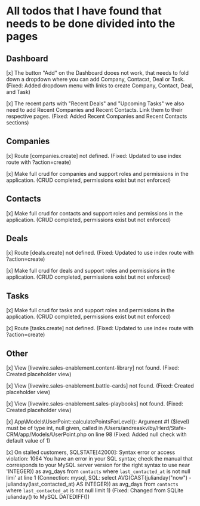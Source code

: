 # All todos that I have found that needs to be done divided into the pages

## Dashboard

[x] The button "Add" on the Dashboard dooes not work, that needs to fold down a dropdown where you can add Company, Contacxt, Deal or Task. (Fixed: Added dropdown menu with links to create Company, Contact, Deal, and Task)

[x] The recent parts with "Recent Deals" and "Upcoming Tasks" we also need to add Recent Companies and Recent Contacts. Link them to their respective pages. (Fixed: Added Recent Companies and Recent Contacts sections)


## Companies

[x] Route [companies.create] not defined. (Fixed: Updated to use index route with ?action=create)

[x] Make full crud for companies and support roles and permissions in the application. (CRUD completed, permissions exist but not enforced)

## Contacts

[x] Make full crud for contacts and support roles and permissions in the application. (CRUD completed, permissions exist but not enforced)

## Deals

[x] Route [deals.create] not defined. (Fixed: Updated to use index route with ?action=create)

[x] Make full crud for deals and support roles and permissions in the application. (CRUD completed, permissions exist but not enforced)

## Tasks

[x] Make full crud for tasks and support roles and permissions in the application. (CRUD completed, permissions exist but not enforced)

[x] Route [tasks.create] not defined. (Fixed: Updated to use index route with ?action=create)

## Other

[x] View [livewire.sales-enablement.content-library] not found. (Fixed: Created placeholder view)

[x] View [livewire.sales-enablement.battle-cards] not found. (Fixed: Created placeholder view)

[x] View [livewire.sales-enablement.sales-playbooks] not found. (Fixed: Created placeholder view)

[x] App\Models\UserPoint::calculatePointsForLevel(): Argument #1 ($level) must be of type int, null given, called in /Users/andreaskviby/Herd/Stafe-CRM/app/Models/UserPoint.php on line 98 (Fixed: Added null check with default value of 1)

[x] On stalled customers, SQLSTATE[42000]: Syntax error or access violation: 1064 You have an error in your SQL syntax; check the manual that corresponds to your MySQL server version for the right syntax to use near 'INTEGER)) as avg_days from `contacts` where `last_contacted_at` is not null limi' at line 1 (Connection: mysql, SQL: select AVG(CAST(julianday("now") - julianday(last_contacted_at) AS INTEGER)) as avg_days from `contacts` where `last_contacted_at` is not null limit 1) (Fixed: Changed from SQLite julianday() to MySQL DATEDIFF())


